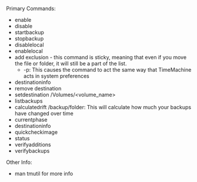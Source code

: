 Primary Commands:

- enable
- disable
- startbackup
- stopbackup
- disablelocal
- enablelocal
- add exclusion - this command is sticky, meaning that even if you move the file or folder, it will still be a part of the list.
    - -p: This causes the command to act the same way that TimeMachine acts in system preferences
- destinationinfo
- remove destination
- setdestination /Volumes/<volume_name>
- listbackups
- calculatedrift /backup/folder: This will calculate how much your backups have changed over time
- currentphase
- destinationinfo
- quickcheckimage
- status
- verifyadditions
- verifybackups

Other Info:

- man tmutil for more info
